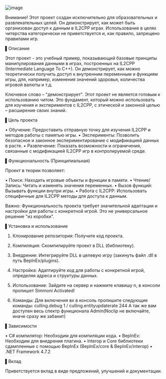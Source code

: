 ![image](https://github.com/user-attachments/assets/ec51183e-20d8-4a3a-9b33-4a2a91b71738)

Внимание! Этот проект создан исключительно для образовательных и развлекательных целей. Он демонстрирует, как может быть организован доступ к данным в IL2CPP играх. Использование в целях читерства категорически не приветствуется и, как правило, запрещено правилами игр.

▌Описание

Этот проект - это учебный пример, показывающий базовые принципы манипулирования данными в играх, построенных на IL2CPP (Intermediate Language To C++). Он демонстрирует, как можно теоретически получить доступ к внутренним переменным и функциям игры, для, например, изменения значений здоровья, количества игровой валюты и т.д.

Ключевое слово – "демонстрирует". Этот проект не является готовым к использованию читом. Это фундамент, который можно использовать для изучения и экспериментов с IL2CPP, с этической и законной целью – расширение своих знаний.

▌Цель проекта

• Обучение: Предоставить отправную точку для изучения IL2CPP и методов работы с памятью игры.
• Эксперименты: Позволить безопасное и законное экспериментирование с модификацией данных в расте.
• Развлечение: Показать возможности и ограничения, связанные с модификацией IL2CPP игр в контролируемой среде.

▌Функциональность (Принципиальная)

Проект в теории позволяет:

• Поиск: Находить игровые объекты и функции в памяти.
• Чтение/Запись: Читать и изменять значения переменных.
• Вызов функций: Вызывать функции внутри игры.
• Работа с IL2CPP: Использовать специфичные для IL2CPP методы для доступа к данным.

Важно: Функциональность проекта требует значительной адаптации и настройки для работы с конкретной игрой. Это не универсальное решение "из коробки".

▌Установка и использование

1. Клонирование репозитория: Получите код проекта.

2. Компиляция: Скомпилируйте проект в DLL (библиотеку).

3. Внедрение: Интегрируйте DLL в целевую игру (закинуть файл .dll в путь BepInEx/plugins).

4. Настройка: Адаптируйте код для работы с конкретной игрой, определяя адреса и структуры данных.
5. Использование: Зайдите на сервер и нажмите клавишу n, в консоли пропишет Simmoni Activated!
6. Команды: Для включения вх в консоль пропишите следующие команды: culling.debug 1 / culling.entityupdaterate 244 А так же вам доступен весь спектр функционала Admin(Noclip не включайте, иначе сразу же забанит)

▌Зависимости

• C# компилятор: Необходим для компиляции кода.
• BepInEx: Необходим для внедрения плагина.
• Interop и Core библиотеки сдампленные с помощью BepInEx (BepInEx/core & BepInEx/interop)
• .NET Framework 4.7.2

▌Вклад

Приветствуется вклад в виде предложений, улучшений и документации.
